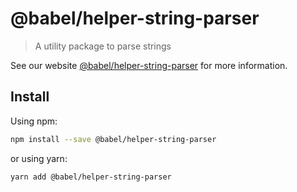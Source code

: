 ﻿# @babel/helper-string-parser

> A utility package to parse strings

See our website [@babel/helper-string-parser](https://babeljs.io/docs/babel-helper-string-parser) for more information.

## Install

Using npm:

```sh
npm install --save @babel/helper-string-parser
```

or using yarn:

```sh
yarn add @babel/helper-string-parser
```

